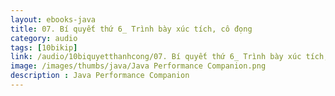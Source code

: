 ```yaml
---
layout: ebooks-java
title: 07. Bí quyết thứ 6_ Trình bày xúc tích, cô đọng
category: audio
tags: [10bikip]
link: /audio/10biquyetthanhcong/07. Bí quyết thứ 6_ Trình bày xúc tích, cô đọng.mp3 
image: /images/thumbs/java/Java Performance Companion.png
description : Java Performance Companion 
---
```












